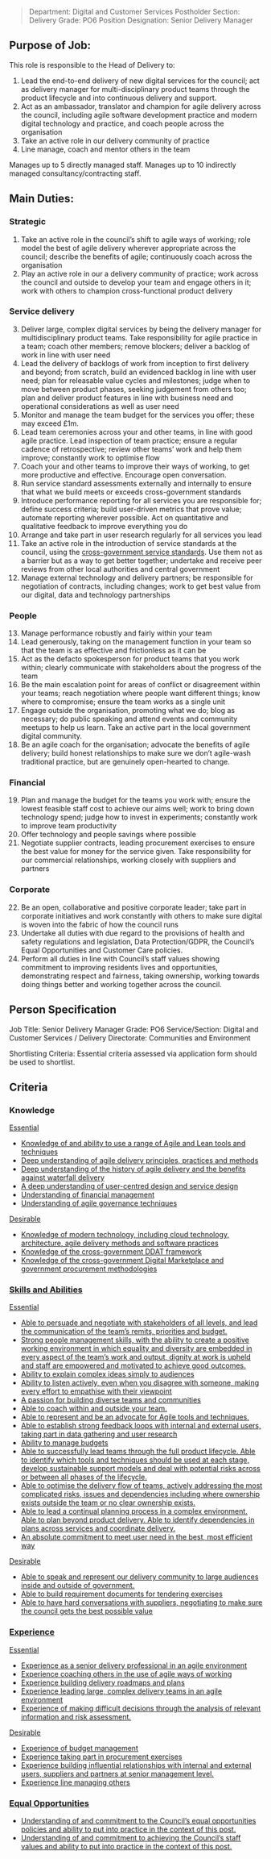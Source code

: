 


>Department: Digital and Customer Services
>Postholder Section: Delivery
>Grade: PO6
>Position Designation: Senior Delivery Manager

## Purpose of Job:
This role is responsible to the Head of Delivery to:
1.  Lead the end-to-end delivery of new digital services for the council; act as delivery manager for multi-disciplinary product teams through the product lifecycle and into continuous delivery and support.    
2.  Act as an ambassador, translator and champion for agile delivery across the council, including agile software development practice and modern digital technology and practice, and coach people across the organisation    
3.  Take an active role in our delivery community of practice    
4.  Line manage, coach and mentor others in the team

Manages up to 5 directly managed staff.
Manages up to 10 indirectly managed consultancy/contracting staff.

## Main Duties:
### Strategic
1.  Take an active role in the council’s shift to agile ways of working; role model the best of agile delivery wherever appropriate across the council; describe the benefits of agile; continuously coach across the organisation    
2.  Play an active role in our a delivery community of practice; work across the council and outside to develop your team and engage others in it; work with others to champion cross-functional product delivery

### Service delivery
3.  Deliver large, complex digital services by being the delivery manager for multidisciplinary product teams. Take responsibility for agile practice in a team; coach other members; remove blockers; deliver a backlog of work in line with user need    
4.  Lead the delivery of backlogs of work from inception to first delivery and beyond; from scratch, build an evidenced backlog in line with user need; plan for releasable value cycles and milestones; judge when to move between product phases, seeking judgement from others too; plan and deliver product features in line with business need and operational considerations as well as user need    
5.  Monitor and manage the team budget for the services you offer; these may exceed £1m.
6. Lead team ceremonies across your and other teams, in line with good agile practice. Lead inspection of team practice; ensure a regular cadence of retrospective; review other teams’ work and help them improve; constantly work to optimise flow    
7.  Coach your and other teams to improve their ways of working, to get more productive and effective. Encourage open conversation.    
8.  Run service standard assessments externally and internally to ensure that what we build meets or exceeds cross-government standards    
9.  Introduce performance reporting for all services you are responsible for; define success criteria; build user-driven metrics that prove value; automate reporting wherever possible. Act on quantitative and qualitative feedback to improve everything you do    
10.  Arrange and take part in user research regularly for all services you lead    
11.  Take an active role in the introduction of service standards at the council, using the [cross-government service standards](https://www.gov.uk/service-manual/service-standard). Use them not as a barrier but as a way to get better together; undertake and receive peer reviews from other local authorities and central government    
12.  Manage external technology and delivery partners; be responsible for negotiation of contracts, including changes; work to get best value from our digital, data and technology partnerships

### People
13.  Manage performance robustly and fairly within your team    
14.  Lead generously, taking on the management function in your team so that the team is as effective and frictionless as it can be    
15.  Act as the defacto spokesperson for product teams that you work within; clearly communicate with stakeholders about the progress of the team    
16.  Be the main escalation point for areas of conflict or disagreement within your teams; reach negotiation where people want different things; know where to compromise; ensure the team works as a single unit    
17.  Engage outside the organisation, promoting what we do; blog as necessary; do public speaking and attend events and community meetups to help us learn. Take an active part in the local government digital community.    
18.  Be an agile coach for the organisation; advocate the benefits of agile delivery; build honest relationships to make sure we don’t agile-wash traditional practice, but are genuinely open-hearted to change.

### Financial
19.  Plan and manage the budget for the teams you work with; ensure the lowest feasible staff cost to achieve our aims well; work to bring down technology spend; judge how to invest in experiments; constantly work to improve team productivity    
20.  Offer technology and people savings where possible    
21.  Negotiate supplier contracts, leading procurement exercises to ensure the best value for money for the service given. Take responsibility for our commercial relationships, working closely with suppliers and partners

### Corporate
22.  Be an open, collaborative and positive corporate leader; take part in corporate initiatives and work constantly with others to make sure digital is woven into the fabric of how the council runs    
23.  Undertake all duties with due regard to the provisions of health and safety regulations and legislation, Data Protection/GDPR, the Council’s Equal Opportunities and Customer Care policies.    
24.  Perform all duties in line with Council’s staff values showing commitment to improving residents lives and opportunities, demonstrating respect and fairness, taking ownership, working towards doing things better and working together across the council.

## Person Specification
Job Title: Senior Delivery Manager
Grade: PO6
Service/Section: Digital and Customer Services / Delivery
Directorate: Communities and Environment

Shortlisting Criteria: Essential criteria assessed via application form should be used to shortlist.

## Criteria
### Knowledge
<u>Essential
-   Knowledge of and ability to use a range of Agile and Lean tools and techniques    
-   Deep understanding of agile delivery principles, practices and methods    
-   Deep understanding of the history of agile delivery and the benefits against waterfall delivery    
-   A deep understanding of user-centred design and service design    
-   Understanding of financial management    
-   Understanding of agile governance techniques

<u>Desirable
-   Knowledge of modern technology, including cloud technology, architecture, agile delivery methods and software practices    
-   Knowledge of the cross-government DDAT framework    
-   Knowledge of the cross-government Digital Marketplace and government procurement methodologies

### Skills and Abilities
<u>Essential
-   Able to persuade and negotiate with stakeholders of all levels, and lead the communication of the team’s remits, priorities and budget.    
-   Strong people management skills, with the ability to create a positive working environment in which equality and diversity are embedded in every aspect of the team’s work and output, dignity at work is upheld and staff are empowered and motivated to achieve good outcomes.    
-   Ability to explain complex ideas simply to audiences    
-   Ability to listen actively, even when you disagree with someone, making every effort to empathise with their viewpoint    
-   A passion for building diverse teams and communities    
-   Able to coach within and outside your team.    
-   Able to represent and be an advocate for Agile tools and techniques,   
-   Able to establish strong feedback loops with internal and external users, taking part in data gathering and user research    
-   Ability to manage budgets    
-   Able to successfully lead teams through the full product lifecycle. Able to identify which tools and techniques should be used at each stage, develop sustainable support models and deal with potential risks across or between all phases of the lifecycle.    
-   Able to optimise the delivery flow of teams, actively addressing the most complicated risks, issues and dependencies including where ownership exists outside the team or no clear ownership exists.    
-   Able to lead a continual planning process in a complex environment. Able to plan beyond product delivery. Able to identify dependencies in plans across services and coordinate delivery.    
-   An absolute commitment to meet user need in the best, most efficient way

<u>Desirable
-   Able to speak and represent our delivery community to large audiences inside and outside of government.    
-   Able to build requirement documents for tendering exercises    
-   Able to have hard conversations with suppliers, negotiating to make sure the council gets the best possible value
    
### Experience
<u>Essential
-   Experience as a senior delivery professional in an agile environment    
-   Experience coaching others in the use of agile ways of working    
-   Experience building delivery roadmaps and plans    
-   Experience leading large, complex delivery teams in an agile environment    
-   Experience of making difficult decisions through the analysis of relevant information and risk assessment.

<u>Desirable
-   Experience of budget management    
-   Experience taking part in procurement exercises  
-   Experience building influential relationships with internal and external users, suppliers and partners at senior management level.    
-   Experience line managing others
    
### Equal Opportunities
-   Understanding of and commitment to the Council’s equal opportunities policies and ability to put into practice in the context of this post.    
-   Understanding of and commitment to achieving the Council’s staff values and ability to put into practice in the context of this post.
